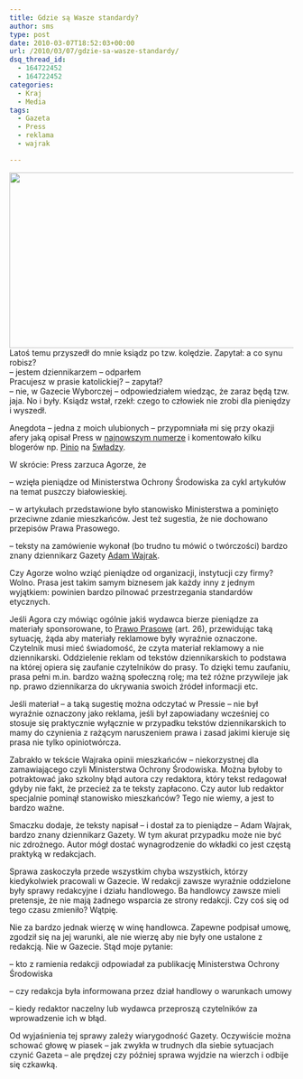 ```yaml
---
title: Gdzie są Wasze standardy?
author: sms
type: post
date: 2010-03-07T18:52:03+00:00
url: /2010/03/07/gdzie-sa-wasze-standardy/
dsq_thread_id:
  - 164722452
  - 164722452
categories:
  - Kraj
  - Media
tags:
  - Gazeta
  - Press
  - reklama
  - wajrak

---
```

<p style="text-align: left;">
  <a href="http://pliki.strefa.pl/Jing/wajrak.png"><img class="aligncenter" src="http://pliki.strefa.pl/Jing/wajrak.png" alt="" width="586" height="311" /></a><br /> Latoś temu przyszedł do mnie ksiądz po tzw. kolędzie. Zapytał: a co synu robisz?<br /> &#8211; jestem dziennikarzem &#8211; odparłem<br /> Pracujesz w prasie katolickiej? &#8211; zapytał?<br /> &#8211; nie, w Gazecie Wyborczej &#8211; odpowiedziałem wiedząc, że zaraz będą tzw. jaja. No i były. Ksiądz wstał, rzekł: czego to człowiek nie zrobi dla pieniędzy i wyszedł.<br /> <!--more-->
</p>

Anegdota &#8211; jedna z moich ulubionych &#8211; przypomniała mi się przy okazji afery jaką opisał Press w [najnowszym numerze][1] i komentowało kilku blogerów np. [Pinio][2] na [5władzy][3].
  
W skrócie: Press zarzuca Agorze, że
  
&#8211; wzięła pieniądze od Ministerstwa Ochrony Środowiska za cykl artykułów na temat puszczy białowieskiej.
  
&#8211; w artykułach przedstawione było stanowisko Ministerstwa a pominięto przeciwne zdanie mieszkańców. Jest też sugestia, że nie dochowano przepisów Prawa Prasowego.
  
&#8211; teksty na zamówienie wykonał (bo trudno tu mówić o twórczości) bardzo znany dziennikarz Gazety [Adam Wajrak][4].

Czy Agorze wolno wziąć pieniądze od organizacji, instytucji czy firmy? Wolno. Prasa jest takim samym biznesem jak każdy inny z jednym wyjątkiem: powinien bardzo pilnować przestrzegania standardów etycznych.

Jeśli Agora czy mówiąc ogólnie jakiś wydawca bierze pieniądze za materiały sponsorowane, to [Prawo Prasowe][5] (art. 26), przewidując taką sytuację, żąda aby materiały reklamowe były wyraźnie oznaczone. Czytelnik musi mieć świadomość, że czyta materiał reklamowy a nie dziennikarski. Oddzielenie reklam od tekstów dziennikarskich to podstawa na której opiera się zaufanie czytelników do prasy. To dzięki temu zaufaniu, prasa pełni m.in. bardzo ważną społeczną rolę; ma też różne przywileje jak np. prawo dziennikarza do ukrywania swoich źródeł informacji etc.
  
Jeśli materiał &#8211; a taką sugestię można odczytać w Pressie &#8211; nie był wyraźnie oznaczony jako reklama, jeśli był zapowiadany wcześniej co stosuje się praktycznie wyłącznie w przypadku tekstów dziennikarskich to mamy do czynienia z rażącym naruszeniem prawa i zasad jakimi kieruje się prasa nie tylko opiniotwórcza.
  
Zabrakło w tekście Wajraka opinii mieszkańców &#8211; niekorzystnej dla zamawiającego czyli Ministerstwa Ochrony Środowiska. Można byłoby to potraktować jako szkolny błąd autora czy redaktora, który tekst redagował gdyby nie fakt, że przecież za te teksty zapłacono. Czy autor lub redaktor specjalnie pominął stanowisko mieszkańców? Tego nie wiemy, a jest to bardzo ważne.

Smaczku dodaje, że teksty napisał &#8211; i dostał za to pieniądze &#8211; Adam Wajrak, bardzo znany dziennikarz Gazety. W tym akurat przypadku może nie być nic zdrożnego. Autor mógł dostać wynagrodzenie do wkładki co jest częstą praktyką w redakcjach.

Sprawa zaskoczyła przede wszystkim chyba wszystkich, którzy kiedykolwiek pracowali w Gazecie. W redakcji zawsze wyraźnie oddzielone były sprawy redakcyjne i działu handlowego. Ba handlowcy zawsze mieli pretensje, że nie mają żadnego wsparcia ze strony redakcji. Czy coś się od tego czasu zmieniło? Wątpię.

Nie za bardzo jednak wierzę w winę handlowca. Zapewne podpisał umowę, zgodził się na jej warunki, ale nie wierzę aby nie były one ustalone z redakcją. Nie w Gazecie. Stąd moje pytanie:

&#8211; kto z ramienia redakcji odpowiadał za publikację Ministerstwa Ochrony Środowiska
  
&#8211; czy redakcja była informowana przez dział handlowy o warunkach umowy
  
&#8211; kiedy redaktor naczelny lub wydawca przeproszą czytelników za wprowadzenie ich w błąd.

Od wyjaśnienia tej sprawy zależy wiarygodność Gazety. Oczywiście można schować głowę w piasek &#8211; jak zwykła w trudnych dla siebie sytuacjach czynić Gazeta &#8211; ale prędzej czy później sprawa wyjdzie na wierzch i odbije się czkawką.

 [1]: http://www.press.pl/press/pokaz.php?id=2024
 [2]: http://5wladza.eu/?author=3
 [3]: http://5wladza.eu/?p=1822
 [4]: http://pl.wikipedia.org/wiki/Adam_Wajrak
 [5]: http://www.google.pl/url?sa=t&source=web&ct=res&cd=5&ved=0CBkQFjAE&url=http%3A%2F%2Fisap.sejm.gov.pl%2FDownload%3Fid%3DWDU19840050024%26type%3D3&ei=l--TS53QDJiomgOE98WLCw&usg=AFQjCNEztl2ocQw0tQkGUtLxesVTYrIx1Q&sig2=BIoSwCXCkun2Tr10uOOvgQ